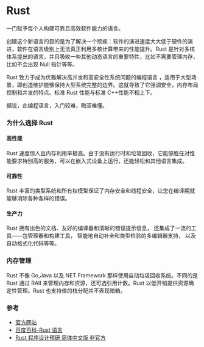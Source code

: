# Rust

一门赋予每个人构建可靠且高效软件能力的语言。

创建这个新语言的目的是为了解决一个顽疾：软件的演进速度大大低于硬件的演进，软件在语言级别上无法真正利用多核计算带来的性能提升。Rust 是针对多核体系提出的语言，并且吸收一些其他动态语言的重要特性，比如不需要管理内存，比如不会出现 Null 指针等等。

Rust 致力于成为优雅解决高并发和高安全性系统问题的编程语言 ，适用于大型场景，即创造维护能够保持大型系统完整的边界。这就导致了它强调安全，内存布局控制和并发的特点。标准 Rust 性能与标准 C++性能不相上下。

据说，此编程语言，入门较难，晦涩难懂。

### 为什么选择 Rust

#### 高性能

Rust 速度惊人且内存利用率极高。由于没有运行时和垃圾回收，它能够胜任对性能要求特别高的服务，可以在嵌入式设备上运行，还能轻松和其他语言集成。

#### 可靠性

Rust 丰富的类型系统和所有权模型保证了内存安全和线程安全，让您在编译期就能够消除各种各样的错误。

#### 生产力

Rust 拥有出色的文档、友好的编译器和清晰的错误提示信息， 还集成了一流的工具——包管理器和构建工具， 智能地自动补全和类型检验的多编辑器支持， 以及自动格式化代码等等。

### 内存管理

Rust 不像 Go,Java 以及.NET Framework 那样使用自动垃圾回收系统。不同的是 Rust 通过 RAII 来管理内存和资源，还可选引用计数。Rust 以低开销提供资源确定性管理。Rust 也支持值的栈分配并不表现暗箱。

### 参考

- [官方网站](https://www.rust-lang.org/zh-CN)
- [百度百科-Rust 语言](https://baike.baidu.com/item/Rust%E8%AF%AD%E8%A8%80/9502634)
- [Rust 程序设计预研 简体中文版 非官方](https://kaisery.github.io/trpl-zh-cn/title-page.html)

